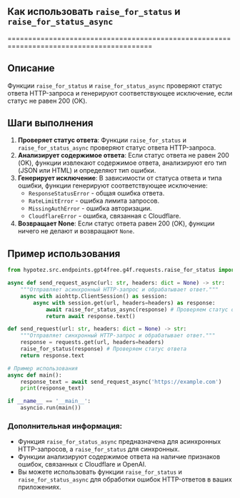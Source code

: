 ## Как использовать `raise_for_status` и `raise_for_status_async` 
=========================================================================================

Описание
-------------------------
Функции `raise_for_status` и `raise_for_status_async` проверяют статус ответа HTTP-запроса и генерируют соответствующее исключение, если статус не равен 200 (OK). 

Шаги выполнения
-------------------------
1. **Проверяет статус ответа**: Функции `raise_for_status` и `raise_for_status_async` проверяют статус ответа HTTP-запроса.
2. **Анализирует содержимое ответа**: Если статус ответа не равен 200 (OK), функции извлекают содержимое ответа, анализируют его тип (JSON или HTML) и определяют тип ошибки.
3. **Генерирует исключение**: В зависимости от статуса ответа и типа ошибки, функции генерируют соответствующее исключение:
    - `ResponseStatusError` - общая ошибка ответа.
    - `RateLimitError` - ошибка лимита запросов.
    - `MissingAuthError` - ошибка авторизации.
    - `CloudflareError` - ошибка, связанная с Cloudflare.
4. **Возвращает None**: Если статус ответа равен 200 (OK), функции ничего не делают и возвращают `None`.

Пример использования
-------------------------

```python
from hypotez.src.endpoints.gpt4free.g4f.requests.raise_for_status import raise_for_status, raise_for_status_async

async def send_request_async(url: str, headers: dict = None) -> str:
    """Отправляет асинхронный HTTP-запрос и обрабатывает ответ."""
    async with aiohttp.ClientSession() as session:
        async with session.get(url, headers=headers) as response:
            await raise_for_status_async(response) # Проверяем статус ответа
            return await response.text()

def send_request(url: str, headers: dict = None) -> str:
    """Отправляет синхронный HTTP-запрос и обрабатывает ответ."""
    response = requests.get(url, headers=headers)
    raise_for_status(response) # Проверяем статус ответа
    return response.text

# Пример использования
async def main():
    response_text = await send_request_async('https://example.com')
    print(response_text)

if __name__ == '__main__':
    asyncio.run(main())

```

### Дополнительная информация:
- Функция `raise_for_status_async` предназначена для асинхронных HTTP-запросов, а `raise_for_status` для синхронных.
- Функции анализируют содержимое ответа на наличие признаков ошибок, связанных с Cloudflare и OpenAI.
- Вы можете использовать функции `raise_for_status` и `raise_for_status_async` для обработки ошибок HTTP-ответов в ваших приложениях.